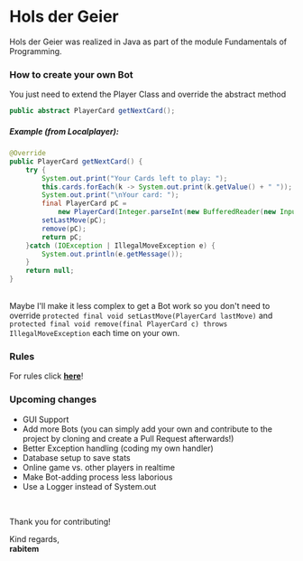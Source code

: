 # Hols der Geier
<p>
    Hols der Geier was realized in Java as part of the module Fundamentals of Programming. 
</p>

<p>
    <h3>How to create your own Bot</h3>
    You just need to extend the Player Class  and override the abstract method
    <br>
</p>

```java
public abstract PlayerCard getNextCard();
```

<p>
    <h5>Example (from Localplayer):</h5>
</p>

```java
@Override
public PlayerCard getNextCard() {
    try {
        System.out.print("Your Cards left to play: ");
        this.cards.forEach(k -> System.out.print(k.getValue() + " "));      // get available cards and print it for the user
        System.out.print("\nYour card: ");                                  // formating reasons
        final PlayerCard pC =  
            new PlayerCard(Integer.parseInt(new BufferedReader(new InputStreamReader(System.in)).readLine()));
        setLastMove(pC);                                                    // sets it to the lastMove
        remove(pC);                                                         // remove card from playableCards
        return pC;                                                          // return the PlayerCard
    }catch (IOException | IllegalMoveException e) {                         // catch Exceptions
        System.out.println(e.getMessage());
    }
    return null;
}
```

<p>
    <br>
    Maybe I'll make it less complex to get a Bot work so you don't need to override <code>protected final void setLastMove(PlayerCard lastMove)</code> and <code>protected final void remove(final PlayerCard c) throws IllegalMoveException</code> each time on your own.
</p>

<p>
    <h3>Rules</h3>
    For rules click <a href = "https://de.wikipedia.org/wiki/Hol%E2%80%99s_der_Geier" ><b>here</b></a>!
</p>
        
<p>
    <h3>Upcoming changes</h3>
    <ul>
        <li>GUI Support</li>
        <li>Add more Bots (you can simply add your own and contribute to the project by cloning and create a Pull Request afterwards!)</li>
        <li>Better Exception handling (coding my own handler)</li>
        <li>Database setup to save stats</li>
        <li>Online game vs. other players in realtime</li>
        <li>Make Bot-adding process less laborious</li>
        <li>Use a Logger instead of System.out</li>
    </ul>
</p>
<br>
<p>
    Thank you for contributing! <br>
</p>
    Kind regards,
<br>
    <b>rabitem</b>
